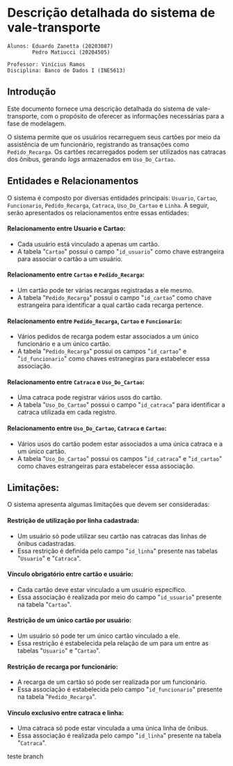 # Descrição detalhada do sistema de vale-transporte
```
Alunos: Eduardo Zanetta (20203087)
        Pedro Matiucci (20204505)
        
Professor: Vinícius Ramos
Disciplina: Banco de Dados I (INE5613)
```
## Introdução
Este documento fornece uma descrição detalhada do sistema de vale-transporte, com o propósito de oferecer as informações necessárias para a fase de modelagem.

O sistema permite que os usuários recarreguem seus cartões por meio da assistência de um funcionário, registrando as transações como `Pedido_Recarga`. Os cartões recarregados podem ser utilizados nas catracas dos ônibus, gerando *logs* armazenados em `Uso_Do_Cartao`.

## Entidades e Relacionamentos
O sistema é composto por diversas entidades principais: `Usuario`, `Cartao`, `Funcionario`, `Pedido_Recarga`, `Catraca`, `Uso_Do_Cartao` e `Linha`. A seguir, serão apresentados os relacionamentos entre essas entidades:

#### Relacionamento entre Usuario e Cartao:
- Cada usuário está vinculado a apenas um cartão.
- A tabela "`Cartao`" possui o campo "`id_usuario`" como chave estrangeira para associar o cartão a um usuário.

#### Relacionamento entre `Cartao` e `Pedido_Recarga`:
- Um cartão pode ter várias recargas registradas a ele mesmo.
- A tabela "`Pedido_Recarga`" possui o campo "`id_cartao`" como chave estrangeira para identificar a qual cartão cada recarga pertence.

#### Relacionamento entre `Pedido_Recarga`, `Cartao` e `Funcionario`:    
- Vários pedidos de recarga podem estar associados a um único funcionário e a um único cartão.
- A tabela "`Pedido_Recarga`" possui os campos "`id_cartao`" e "`id_funcionario`" como chaves estranegiras para estabelecer essa associação.

#### Relacionamento entre `Catraca` e `Uso_Do_Cartao`:
- Uma catraca pode registrar vários usos do cartão.
- A tabela "`Uso_Do_Cartao`" possui o campo "`id_catraca`" para identificar a catraca utilizada em cada registro.

#### Relacionamento entre `Uso_Do_Cartao`, `Catraca` e `Cartao`:
- Vários usos do cartão podem estar associados a uma única catraca e a um único cartão.
 - A tabela "`Uso_Do_Cartao`" possui os campos "`id_catraca`" e "`id_cartao`" como chaves estrangeiras para estabelecer essa associação.

## Limitações:
O sistema apresenta algumas limitações que devem ser consideradas:

#### Restrição de utilização por linha cadastrada:
- Um usuário só pode utilizar seu cartão nas catracas das linhas de ônibus cadastradas.
- Essa restrição é definida pelo campo "`id_linha`" presente nas tabelas "`Usuario`" e "`Catraca`".

#### Vínculo obrigatório entre cartão e usuário:
- Cada cartão deve estar vinculado a um usuário específico.
- Essa associação é realizada por meio do campo "`id_usuario`" presente na tabela "`Cartao`".

#### Restrição de um único cartão por usuário:
- Um usuário só pode ter um único cartão vinculado a ele.
- Essa restrição é estabelecida pela relação de um para um entre as tabelas "`Usuario`" e "`Cartao`".

#### Restrição de recarga por funcionário:
- A recarga de um cartão só pode ser realizada por um funcionário.
- Essa associação é estabelecida pelo campo "`id_funcionario`" presente na tabela "`Pedido_Recarga`".

#### Vínculo exclusivo entre catraca e linha:
- Uma catraca só pode estar vinculada a uma única linha de ônibus.
- Essa associação é realizada pelo campo "`id_linha`" presente na tabela "`Catraca`".

teste branch